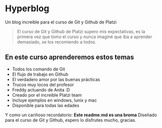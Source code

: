 # Hyperblog
Un blog increible para el curso de Git y Github de Platzi
> El curso de Git y Github de Platzi supero mis expectativas, es la primera vez que tomo el curso y nunca imaginé que iba a aprender demasiado, se los recomiendo a todos.

## En este curso aprenderemos estos temas
* Todos los comando de Git
* El flujo de trabajo en Github
* El verdadero amor por las buenas prácticas
* Trucos muy locos del profesor
* Freddy actuando de Anita :D
* Creado por el increible Platzi team
* Incluye ejemplos en windows, lunix y mac
* Disponible para todas las edades

Y como un cariñoso recordatorio: **Este readme.md es una broma** Diseñado para el curso de Git y Github, espero lo disfrutes mucho, gracias.